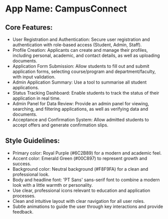# **App Name**: CampusConnect

## Core Features:

- User Registration and Authentication: Secure user registration and authentication with role-based access (Student, Admin, Staff).
- Profile Creation: Applicants can create and manage their profiles, including personal, academic, and contact details, as well as uploading documents.
- Application Form Submission: Allow students to fill out and submit application forms, selecting course/program and department/faculty, with input validation.
- Admin Application Summary: Use a tool to summarise all student applications.
- Status Tracking Dashboard: Enable students to track the status of their application in real time.
- Admin Panel for Data Review: Provide an admin panel for viewing, searching, and filtering applications, as well as verifying data and documents.
- Acceptance and Confirmation System: Allow admitted students to accept offers and generate confirmation slips.

## Style Guidelines:

- Primary color: Royal Purple (#6C2B89) for a modern and academic feel.
- Accent color: Emerald Green (#00C897) to represent growth and success.
- Background color: Neutral background (#F8F9FA) for a clean and professional look.
- Body and headline font: 'PT Sans' sans-serif font to combine a modern look with a little warmth or personality.
- Use clear, professional icons relevant to education and application processes.
- Clean and intuitive layout with clear navigation for all user roles.
- Subtle animations to guide the user through key interactions and provide feedback.